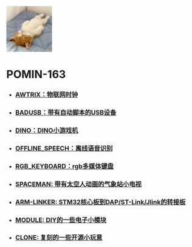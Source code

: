 <img src=".\\Other\\Avatar.jpg" width="120" height="120"></img>

# POMIN-163
- ### [AWTRIX：物联网时钟](./AWTRIX)

- ### [BADUSB：带有自动脚本的USB设备](./BADUSB)

- ### [DINO：DINO小游戏机](./DINO)

- ### [OFFLINE_SPEECH：离线语音识别](./OFFLINE_SPEECH)

- ### [RGB_KEYBOARD：rgb多媒体键盘](RGB_KEYBOARD)

- ### [SPACEMAN: 带有太空人动画的气象站小电视](SPACEMAN)

- ### [ARM-LINKER: STM32核心板到DAP/ST-Link/Jlink的转接板](ARM-LINKER)

- ### [MODULE: DIY的一些电子小模块](MODULE)

- ### [CLONE: 复刻的一些开源小玩意](CLONE)

